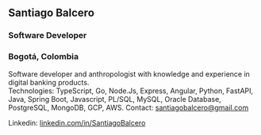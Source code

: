 ## Santiago Balcero
### Software Developer
### Bogotá, Colombia

Software developer and anthropologist with knowledge and experience in digital banking products.  
Technologies: TypeScript, Go, Node.Js, Express, Angular, Python, FastAPI, Java, Spring Boot, Javascript, PL/SQL, MySQL, Oracle Database, PostgreSQL, MongoDB, GCP, AWS.
Contact: santiagobalcero@gmail.com

Linkedin: [linkedin.com/in/SantiagoBalcero](linkedin.com/in/SantiagoBalcero)
